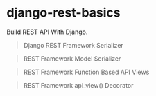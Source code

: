 # django-rest-basics
Build REST API With Django.

>   Django REST Framework  Serializer

>   REST Framework Model Serializer  

>   REST Framework Function Based API Views 

>   REST Framework api_view() Decorator      

